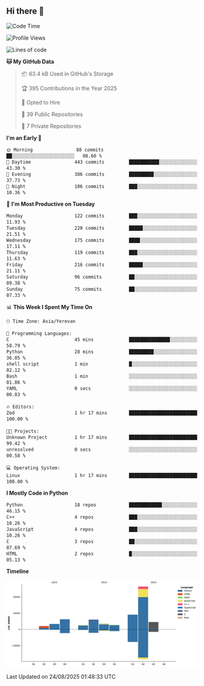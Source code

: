 ## Hi there 👋

<!--START_SECTION:waka-->
![Code Time](http://img.shields.io/badge/Code%20Time-1%2C384%20hrs%2058%20mins-blue)

![Profile Views](http://img.shields.io/badge/Profile%20Views-0-blue)

![Lines of code](https://img.shields.io/badge/From%20Hello%20World%20I%27ve%20Written-65.9%20thousand%20lines%20of%20code-blue)

**🐱 My GitHub Data** 

> 📦 63.4 kB Used in GitHub's Storage 
 > 
> 🏆 395 Contributions in the Year 2025
 > 
> 💼 Opted to Hire
 > 
> 📜 39 Public Repositories 
 > 
> 🔑 7 Private Repositories 
 > 
**I'm an Early 🐤** 

```text
🌞 Morning                88 commits          ██░░░░░░░░░░░░░░░░░░░░░░░   08.60 % 
🌆 Daytime                443 commits         ███████████░░░░░░░░░░░░░░   43.30 % 
🌃 Evening                386 commits         █████████░░░░░░░░░░░░░░░░   37.73 % 
🌙 Night                  106 commits         ███░░░░░░░░░░░░░░░░░░░░░░   10.36 % 
```
📅 **I'm Most Productive on Tuesday** 

```text
Monday                   122 commits         ███░░░░░░░░░░░░░░░░░░░░░░   11.93 % 
Tuesday                  220 commits         █████░░░░░░░░░░░░░░░░░░░░   21.51 % 
Wednesday                175 commits         ████░░░░░░░░░░░░░░░░░░░░░   17.11 % 
Thursday                 119 commits         ███░░░░░░░░░░░░░░░░░░░░░░   11.63 % 
Friday                   216 commits         █████░░░░░░░░░░░░░░░░░░░░   21.11 % 
Saturday                 96 commits          ██░░░░░░░░░░░░░░░░░░░░░░░   09.38 % 
Sunday                   75 commits          ██░░░░░░░░░░░░░░░░░░░░░░░   07.33 % 
```


📊 **This Week I Spent My Time On** 

```text
🕑︎ Time Zone: Asia/Yerevan

💬 Programming Languages: 
C                        45 mins             ███████████████░░░░░░░░░░   58.79 % 
Python                   28 mins             █████████░░░░░░░░░░░░░░░░   36.05 % 
shell script             1 min               █░░░░░░░░░░░░░░░░░░░░░░░░   02.12 % 
Bash                     1 min               ░░░░░░░░░░░░░░░░░░░░░░░░░   01.86 % 
YAML                     0 secs              ░░░░░░░░░░░░░░░░░░░░░░░░░   00.83 % 

🔥 Editors: 
Zed                      1 hr 17 mins        █████████████████████████   100.00 % 

🐱‍💻 Projects: 
Unknown Project          1 hr 17 mins        █████████████████████████   99.42 % 
unresolved               0 secs              ░░░░░░░░░░░░░░░░░░░░░░░░░   00.58 % 

💻 Operating System: 
Linux                    1 hr 17 mins        █████████████████████████   100.00 % 
```

**I Mostly Code in Python** 

```text
Python                   18 repos            ████████████░░░░░░░░░░░░░   46.15 % 
C++                      4 repos             ███░░░░░░░░░░░░░░░░░░░░░░   10.26 % 
JavaScript               4 repos             ███░░░░░░░░░░░░░░░░░░░░░░   10.26 % 
C                        3 repos             ██░░░░░░░░░░░░░░░░░░░░░░░   07.69 % 
HTML                     2 repos             █░░░░░░░░░░░░░░░░░░░░░░░░   05.13 % 
```



**Timeline**

![Lines of Code chart](https://raw.githubusercontent.com/0xM4LL0C/0xM4LL0C/main/assets/bar_graph.png)


 Last Updated on 24/08/2025 01:48:33 UTC
<!--END_SECTION:waka-->

